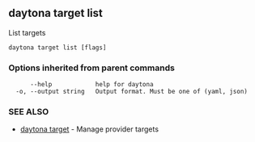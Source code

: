 ## daytona target list

List targets

```
daytona target list [flags]
```

### Options inherited from parent commands

```
      --help            help for daytona
  -o, --output string   Output format. Must be one of (yaml, json)
```

### SEE ALSO

* [daytona target](daytona_target.md)	 - Manage provider targets


